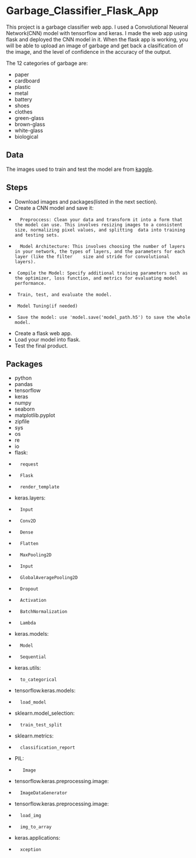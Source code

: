 # Garbage_Classifier_Flask_App

This project is a garbage classifier web app. I used a Convolutional Neueral Network(CNN) model with tensorflow and keras. I made the web app using flask and deployed the CNN model in it. When the flask app is working, you will be able to upload an image of garbage and get back a clasification of the image, and the level of confidence in the accuracy of the output.

The 12 categories of garbage are: 
- paper
- cardboard
- plastic
- metal
- battery
- shoes
- clothes
- green-glass
- brown-glass
- white-glass
- biological

## Data 
The images used to train and test the model are from [kaggle](https://www.kaggle.com/datasets/mostafaabla/garbage-classification).

## Steps 
- Download images and packages(listed in the next section).
- Create a CNN model and save it:
-       Preproccess: Clean your data and transform it into a form that the model can use. This involves resizing images to a consistent size, normalizing pixel values, and splitting  data into training and testing sets.
-       Model Architecture: This involves choosing the number of layers in your network, the types of layers, and the parameters for each layer (like the filter    size and stride for convolutional layers).
-      Compile the Model: Specify additional training parameters such as the optimizer, loss function, and metrics for evaluating model performance.
-      Train, test, and evaluate the model.
-      Model Tuning(if needed)
-      Save the model: use 'model.save('model_path.h5') to save the whole model.
- Create a flask web app.
- Load your model into flask.
- Test the final product.


## Packages
- python
- pandas
- tensorflow
- keras
- numpy
- seaborn
- matplotlib.pyplot
- zipfile
- sys
- os
- re
- io
- flask:
-       request
-       Flask
-       render_template
- keras.layers:
-       Input
-       Conv2D
-       Dense
-       Flatten
-       MaxPooling2D
-       Input
-       GlobalAveragePooling2D
-       Dropout
-       Activation
-       BatchNormalization
-       Lambda
- keras.models:
-       Model
-       Sequential
- keras.utils:
-       to_categorical
- tensorflow.keras.models:
-       load_model
- sklearn.model_selection:
-       train_test_split
- sklearn.metrics:
-       classification_report
- PIL:
-        Image
- tensorflow.keras.preprocessing.image:
-       ImageDataGenerator
- tensorflow.keras.preprocessing.image:
-       load_img
-       img_to_array
- keras.applications:
-       xception
